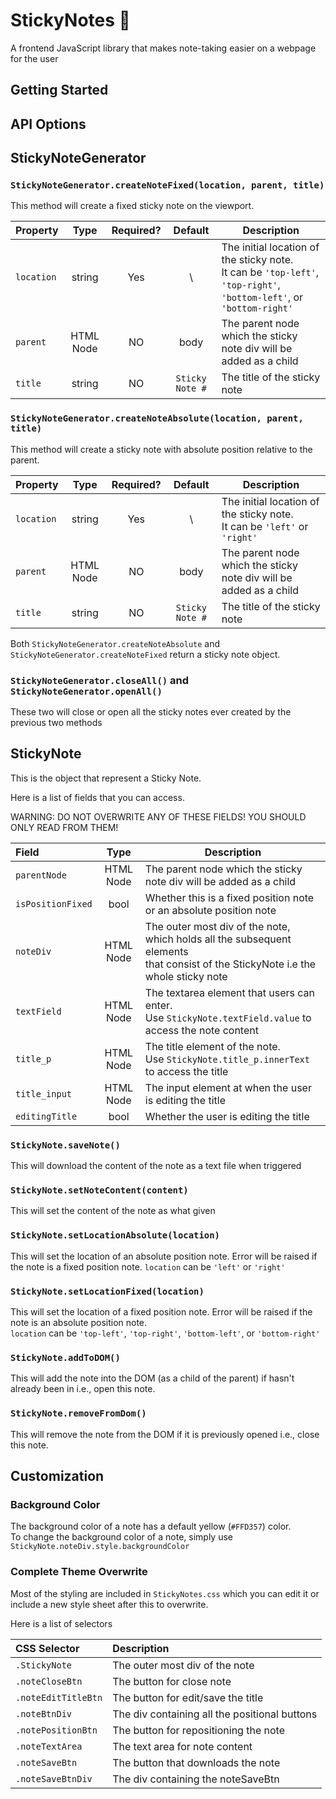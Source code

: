 # StickyNotes 📝
A frontend JavaScript library that makes note-taking easier on a webpage for the user

## Getting Started




## API Options

## StickyNoteGenerator
### `StickyNoteGenerator.createNoteFixed(location, parent, title)`

This method will create a fixed sticky note on the viewport.

| Property    | Type      | Required? | Default  | Description |
| :--------------- |:---------:|:---------:|:----------:| ----------- |
| `location`  | string        | Yes | \ | The initial location of the sticky note. <br> It can be `'top-left'`, `'top-right'`, `'bottom-left'`, or `'bottom-right'` |
| `parent`    | HTML Node  | NO  | body | The parent node which the sticky note div will be added as a child |
| `title`     | string        | NO  |  `Sticky Note #` | The title of the sticky note |

### `StickyNoteGenerator.createNoteAbsolute(location, parent, title)`

This method will create a sticky note with absolute position relative to the parent.

| Property    | Type      | Required? | Default  | Description |
| :--------------- |:---------:|:---------:|:----------:| ----------- |
| `location`  | string        | Yes | \ | The initial location of the sticky note. <br> It can be `'left'` or `'right'` |
| `parent`    | HTML Node  | NO  | body | The parent node which the sticky note div will be added as a child |
| `title`     | string        | NO  |  `Sticky Note #` | The title of the sticky note |

Both `StickyNoteGenerator.createNoteAbsolute` and `StickyNoteGenerator.createNoteFixed` return a sticky note object.

### `StickyNoteGenerator.closeAll()` and `StickyNoteGenerator.openAll()`

These two will close or open all the sticky notes ever created by the previous two methods


## StickyNote

This is the object that represent a Sticky Note.

Here is a list of fields that you can access. 

WARNING: DO NOT OVERWRITE ANY OF THESE FIELDS! YOU SHOULD ONLY READ FROM THEM!

| Field       		| Type          | Description |
| :--------------- |:---------:| ----------- |
| `parentNode`    	| HTML Node | The parent node which the sticky note div will be added as a child |
| `isPositionFixed` | bool      | Whether this is a fixed position note or an absolute position note |
| `noteDiv`         | HTML Node | The outer most div of the note, which holds all the subsequent elements <br> that consist of the StickyNote i.e the whole sticky note |
| `textField`       | HTML Node | The textarea element that users can enter. <br> Use `StickyNote.textField.value` to access the note content |
| `title_p`         | HTML Node | The title element of the note. <br> Use `StickyNote.title_p.innerText` to access the title |
| `title_input`     | HTML Node | The input element at when the user is editing the title |
| `editingTitle`    | bool      | Whether the user is editing the title|

### `StickyNote.saveNote()`

This will download the content of the note as a text file when triggered

### `StickyNote.setNoteContent(content)`

This will set the content of the note as what given

### `StickyNote.setLocationAbsolute(location)`

This will set the location of an absolute position note. 
Error will be raised if the note is a fixed position note.
`location` can be `'left'` or `'right'`

### `StickyNote.setLocationFixed(location)`

This will set the location of a fixed position note.
Error will be raised if the note is an absolute position note. <br>
`location` can be `'top-left'`, `'top-right'`, `'bottom-left'`, or `'bottom-right'` 

### `StickyNote.addToDOM()`

This will add the note into the DOM (as a child of the parent) if hasn't already been in i.e., open this note.

### `StickyNote.removeFromDom()`

This will remove the note from the DOM if it is previously opened i.e., close this note.


## Customization

### Background Color
The background color of a note has a default yellow (`#FFD357`) color. <br>
To change the background color of a note, simply use `StickyNote.noteDiv.style.backgroundColor`

### Complete Theme Overwrite
Most of the styling are included in `StickyNotes.css` which you can edit it or include a new style sheet after this to overwrite.

Here is a list of selectors

| CSS Selector | Description |
| :-------------|:----------- |
|`.StickyNote` | The outer most div of the note |
|`.noteCloseBtn` | The button for close note |
|`.noteEditTitleBtn` | The button for edit/save the title |
|`.noteBtnDiv` | The div containing all the positional buttons |
|`.notePositionBtn` | The button for repositioning the note |
|`.noteTextArea` | The text area for note content |
|`.noteSaveBtn` | The button that downloads the note |
|`.noteSaveBtnDiv` | The div containing the noteSaveBtn |



